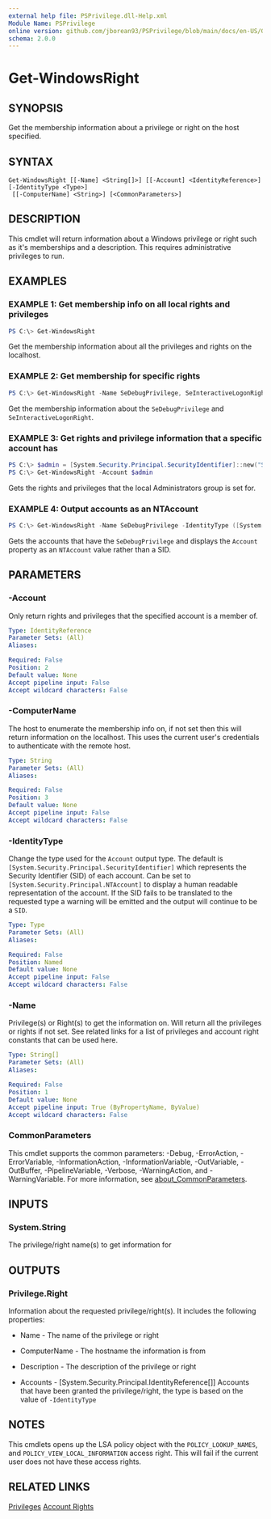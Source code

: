 ```yaml
---
external help file: PSPrivilege.dll-Help.xml
Module Name: PSPrivilege
online version: github.com/jborean93/PSPrivilege/blob/main/docs/en-US/Get-WindowsRight.md
schema: 2.0.0
---
```


# Get-WindowsRight

## SYNOPSIS
Get the membership information about a privilege or right on the host specified.

## SYNTAX

```
Get-WindowsRight [[-Name] <String[]>] [[-Account] <IdentityReference>] [-IdentityType <Type>]
 [[-ComputerName] <String>] [<CommonParameters>]
```

## DESCRIPTION
This cmdlet will return information about a Windows privilege or right such as it's memberships and a description.
This requires administrative privileges to run.

## EXAMPLES

### EXAMPLE 1: Get membership info on all local rights and privileges
```powershell
PS C:\> Get-WindowsRight
```

Get the membership information about all the privileges and rights on the localhost.

### EXAMPLE 2: Get membership for specific rights
```powershell
PS C:\> Get-WindowsRight -Name SeDebugPrivilege, SeInteractiveLogonRight
```

Get the membership information about the `SeDebugPrivilege` and `SeInteractiveLogonRight`.

### EXAMPLE 3: Get rights and privilege information that a specific account has
```powershell
PS C:\> $admin = [System.Security.Principal.SecurityIdentifier]::new("S-1-5-32-544")
PS C:\> Get-WindowsRight -Account $admin
```

Gets the rights and privileges that the local Administrators group is set for.

### EXAMPLE 4: Output accounts as an NTAccount
```powershell
PS C:\> Get-WindowsRight -Name SeDebugPrivilege -IdentityType ([System.Security.Principal.NTAccount])
```

Gets the accounts that have the `SeDebugPrivilege` and displays the `Account` property as an `NTAccount` value rather than a SID.

## PARAMETERS

### -Account
Only return rights and privileges that the specified account is a member of.

```yaml
Type: IdentityReference
Parameter Sets: (All)
Aliases:

Required: False
Position: 2
Default value: None
Accept pipeline input: False
Accept wildcard characters: False
```

### -ComputerName
The host to enumerate the membership info on, if not set then this will return information on the localhost.
This uses the current user's credentials to authenticate with the remote host.

```yaml
Type: String
Parameter Sets: (All)
Aliases:

Required: False
Position: 3
Default value: None
Accept pipeline input: False
Accept wildcard characters: False
```

### -IdentityType
Change the type used for the `Account` output type.
The default is `[System.Security.Principal.SecurityIdentifier]` which represents the Security Identifier (SID) of each account.
Can be set to `[System.Security.Principal.NTAccount]` to display a human readable representation of the account.
If the SID fails to be translated to the requested type a warning will be emitted and the output will continue to be a `SID`.

```yaml
Type: Type
Parameter Sets: (All)
Aliases:

Required: False
Position: Named
Default value: None
Accept pipeline input: False
Accept wildcard characters: False
```

### -Name
Privilege(s) or Right(s) to get the information on.
Will return all the privileges or rights if not set.
See related links for a list of privileges and account right constants that can be used here.

```yaml
Type: String[]
Parameter Sets: (All)
Aliases:

Required: False
Position: 1
Default value: None
Accept pipeline input: True (ByPropertyName, ByValue)
Accept wildcard characters: False
```

### CommonParameters
This cmdlet supports the common parameters: -Debug, -ErrorAction, -ErrorVariable, -InformationAction, -InformationVariable, -OutVariable, -OutBuffer, -PipelineVariable, -Verbose, -WarningAction, and -WarningVariable. For more information, see [about_CommonParameters](http://go.microsoft.com/fwlink/?LinkID=113216).

## INPUTS

### System.String
The privilege/right name(s) to get information for

## OUTPUTS

### Privilege.Right
Information about the requested privilege/right(s). It includes the following properties:

- Name - The name of the privilege or right

- ComputerName - The hostname the information is from

- Description - The description of the privilege or right

- Accounts - [System.Security.Principal.IdentityReference[]] Accounts that have been granted the privilege/right, the type is based on the value of `-IdentityType`

## NOTES
This cmdlets opens up the LSA policy object with the `POLICY_LOOKUP_NAMES`, and `POLICY_VIEW_LOCAL_INFORMATION` access right.
This will fail if the current user does not have these access rights.

## RELATED LINKS

[Privileges](https://docs.microsoft.com/en-us/windows/desktop/SecAuthZ/privilege-constants)
[Account Rights](https://docs.microsoft.com/en-us/windows/desktop/SecAuthZ/account-rights-constants)
